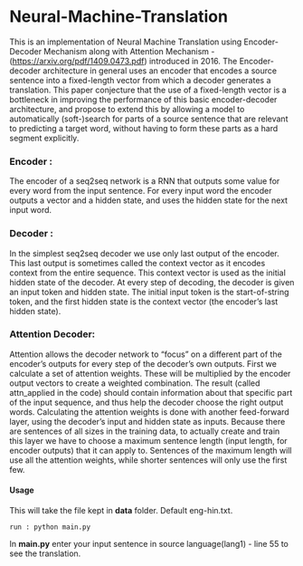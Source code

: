 # Neural-Machine-Translation
This is an implementation of Neural Machine Translation using Encoder-Decoder Mechanism along with Attention Mechanism -  (https://arxiv.org/pdf/1409.0473.pdf) introduced in 2016.
The Encoder-decoder architecture in general uses an encoder that encodes a source sentence into a fixed-length vector from which a decoder generates a translation. This paper conjecture that the use of a fixed-length vector is a bottleneck in improving the performance of this basic encoder-decoder architecture, and propose to extend this by allowing a model to automatically (soft-)search for parts of a source sentence that are relevant to predicting a target word, without having to form these parts as a hard segment explicitly.

### Encoder :
The encoder of a seq2seq network is a RNN that outputs some value for every word from the input sentence. For every input word the encoder outputs a vector and a hidden state, and uses the hidden state for the next input word.


### Decoder :
In the simplest seq2seq decoder we use only last output of the encoder. This last output is sometimes called the context vector as it encodes context from the entire sequence. This context vector is used as the initial hidden state of the decoder.
At every step of decoding, the decoder is given an input token and hidden state. The initial input token is the start-of-string <SOS> token, and the first hidden state is the context vector (the encoder’s last hidden state).

### Attention Decoder:
Attention allows the decoder network to “focus” on a different part of the encoder’s outputs for every step of the decoder’s own outputs. First we calculate a set of attention weights. These will be multiplied by the encoder output vectors to create a weighted combination. The result (called attn_applied in the code) should contain information about that specific part of the input sequence, and thus help the decoder choose the right output words.
Calculating the attention weights is done with another feed-forward layer, using the decoder’s input and hidden state as inputs. Because there are sentences of all sizes in the training data, to actually create and train this layer we have to choose a maximum sentence length (input length, for encoder outputs) that it can apply to. Sentences of the maximum length will use all the attention weights, while shorter sentences will only use the first few.

#### Usage

This will take the file kept in **data** folder. Default eng-hin.txt. 

    run : python main.py

In **main.py** enter your input sentence in source language(lang1) - line 55 to see the translation.
